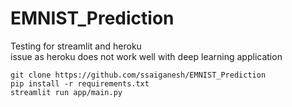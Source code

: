 # EMNIST_Prediction
Testing for streamlit and heroku <br>
issue as heroku does not work well with deep learning application <br>
```
git clone https://github.com/ssaiganesh/EMNIST_Prediction
pip install -r requirements.txt
streamlit run app/main.py
```
